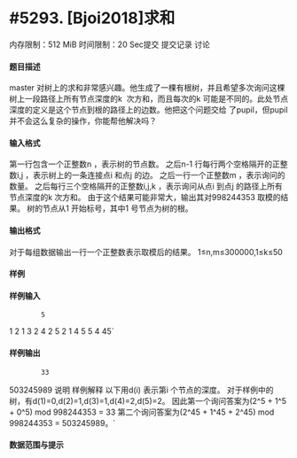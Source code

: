 
# #5293. [Bjoi2018]求和
内存限制：512 MiB 时间限制：20 Sec提交 提交记录 讨论
#### 题目描述
master 对树上的求和非常感兴趣。他生成了一棵有根树，并且希望多次询问这棵树上一段路径上所有节点深度的k
 次方和，而且每次的k 可能是不同的。此处节点深度的定义是这个节点到根的路径上的边数。他把这个问题交给
了pupil，但pupil 并不会这么复杂的操作，你能帮他解决吗？

#### 输入格式
第一行包含一个正整数n ，表示树的节点数。
之后n-1 行每行两个空格隔开的正整数i,j ，表示树上的一条连接点i 和点j 的边。
之后一行一个正整数m ，表示询问的数量。
之后每行三个空格隔开的正整数i,j,k ，表示询问从点i 到点j 的路径上所有节点深度的k 次方和。
由于这个结果可能非常大，输出其对998244353 取模的结果。
树的节点从1 开始标号，其中1 号节点为树的根。

#### 输出格式
对于每组数据输出一行一个正整数表示取模后的结果。
1≤n,m≤300000,1≤k≤50

#### 样例

#### 样例输入

			5
1 2
1 3
2 4
2 5
2
1 4 5
5 4 45`
#### 样例输出

			33
503245989
说明
样例解释
以下用d(i) 表示第i 个节点的深度。
对于样例中的树，有d(1)=0,d(2)=1,d(3)=1,d(4)=2,d(5)=2。
因此第一个询问答案为(2^5 + 1^5 + 0^5) mod 998244353 = 33 
第二个询问答案为(2^45 + 1^45 + 2^45) mod 998244353 = 503245989。`
#### 数据范围与提示

